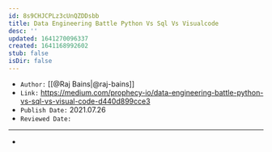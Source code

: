 ```yaml
---
id: 8s9CHJCPLz3cUnQZDDsbb
title: Data Engineering Battle Python Vs Sql Vs Visualcode
desc: ''
updated: 1641270096337
created: 1641168992602
stub: false
isDir: false
---
```


- `Author:` [[@Raj Bains|@raj-bains]]
- `Link:` <https://medium.com/prophecy-io/data-engineering-battle-python-vs-sql-vs-visual-code-d440d899cce3>
- `Publish Date:` 2021.07.26
- `Reviewed Date:` 

---

-

